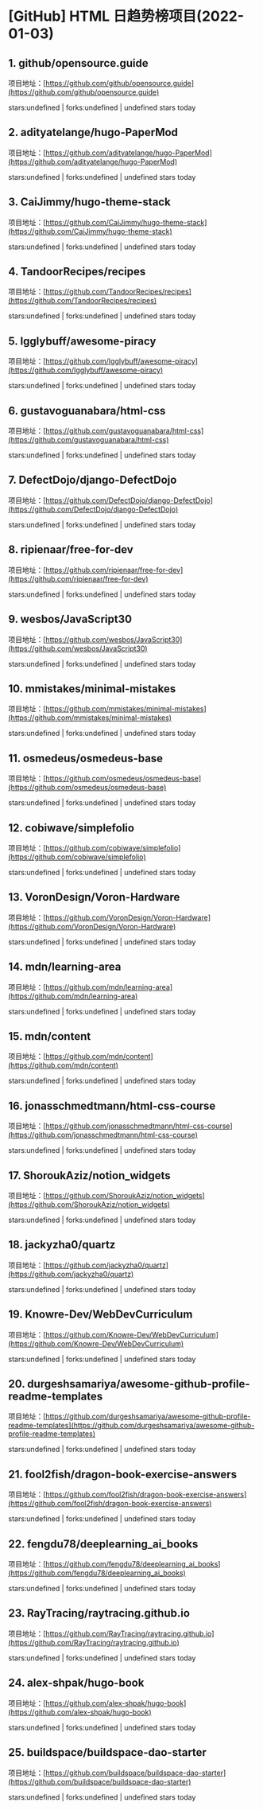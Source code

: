 # [GitHub] HTML 日趋势榜项目(2022-01-03)

## 1. github/opensource.guide 

项目地址：[https://github.com/github/opensource.guide](https://github.com/github/opensource.guide)

stars:undefined | forks:undefined | undefined stars today 



## 2. adityatelange/hugo-PaperMod 

项目地址：[https://github.com/adityatelange/hugo-PaperMod](https://github.com/adityatelange/hugo-PaperMod)

stars:undefined | forks:undefined | undefined stars today 



## 3. CaiJimmy/hugo-theme-stack 

项目地址：[https://github.com/CaiJimmy/hugo-theme-stack](https://github.com/CaiJimmy/hugo-theme-stack)

stars:undefined | forks:undefined | undefined stars today 



## 4. TandoorRecipes/recipes 

项目地址：[https://github.com/TandoorRecipes/recipes](https://github.com/TandoorRecipes/recipes)

stars:undefined | forks:undefined | undefined stars today 



## 5. Igglybuff/awesome-piracy 

项目地址：[https://github.com/Igglybuff/awesome-piracy](https://github.com/Igglybuff/awesome-piracy)

stars:undefined | forks:undefined | undefined stars today 



## 6. gustavoguanabara/html-css 

项目地址：[https://github.com/gustavoguanabara/html-css](https://github.com/gustavoguanabara/html-css)

stars:undefined | forks:undefined | undefined stars today 



## 7. DefectDojo/django-DefectDojo 

项目地址：[https://github.com/DefectDojo/django-DefectDojo](https://github.com/DefectDojo/django-DefectDojo)

stars:undefined | forks:undefined | undefined stars today 



## 8. ripienaar/free-for-dev 

项目地址：[https://github.com/ripienaar/free-for-dev](https://github.com/ripienaar/free-for-dev)

stars:undefined | forks:undefined | undefined stars today 



## 9. wesbos/JavaScript30 

项目地址：[https://github.com/wesbos/JavaScript30](https://github.com/wesbos/JavaScript30)

stars:undefined | forks:undefined | undefined stars today 



## 10. mmistakes/minimal-mistakes 

项目地址：[https://github.com/mmistakes/minimal-mistakes](https://github.com/mmistakes/minimal-mistakes)

stars:undefined | forks:undefined | undefined stars today 



## 11. osmedeus/osmedeus-base 

项目地址：[https://github.com/osmedeus/osmedeus-base](https://github.com/osmedeus/osmedeus-base)

stars:undefined | forks:undefined | undefined stars today 



## 12. cobiwave/simplefolio 

项目地址：[https://github.com/cobiwave/simplefolio](https://github.com/cobiwave/simplefolio)

stars:undefined | forks:undefined | undefined stars today 



## 13. VoronDesign/Voron-Hardware 

项目地址：[https://github.com/VoronDesign/Voron-Hardware](https://github.com/VoronDesign/Voron-Hardware)

stars:undefined | forks:undefined | undefined stars today 



## 14. mdn/learning-area 

项目地址：[https://github.com/mdn/learning-area](https://github.com/mdn/learning-area)

stars:undefined | forks:undefined | undefined stars today 



## 15. mdn/content 

项目地址：[https://github.com/mdn/content](https://github.com/mdn/content)

stars:undefined | forks:undefined | undefined stars today 



## 16. jonasschmedtmann/html-css-course 

项目地址：[https://github.com/jonasschmedtmann/html-css-course](https://github.com/jonasschmedtmann/html-css-course)

stars:undefined | forks:undefined | undefined stars today 



## 17. ShoroukAziz/notion_widgets 

项目地址：[https://github.com/ShoroukAziz/notion_widgets](https://github.com/ShoroukAziz/notion_widgets)

stars:undefined | forks:undefined | undefined stars today 



## 18. jackyzha0/quartz 

项目地址：[https://github.com/jackyzha0/quartz](https://github.com/jackyzha0/quartz)

stars:undefined | forks:undefined | undefined stars today 



## 19. Knowre-Dev/WebDevCurriculum 

项目地址：[https://github.com/Knowre-Dev/WebDevCurriculum](https://github.com/Knowre-Dev/WebDevCurriculum)

stars:undefined | forks:undefined | undefined stars today 



## 20. durgeshsamariya/awesome-github-profile-readme-templates 

项目地址：[https://github.com/durgeshsamariya/awesome-github-profile-readme-templates](https://github.com/durgeshsamariya/awesome-github-profile-readme-templates)

stars:undefined | forks:undefined | undefined stars today 



## 21. fool2fish/dragon-book-exercise-answers 

项目地址：[https://github.com/fool2fish/dragon-book-exercise-answers](https://github.com/fool2fish/dragon-book-exercise-answers)

stars:undefined | forks:undefined | undefined stars today 



## 22. fengdu78/deeplearning_ai_books 

项目地址：[https://github.com/fengdu78/deeplearning_ai_books](https://github.com/fengdu78/deeplearning_ai_books)

stars:undefined | forks:undefined | undefined stars today 



## 23. RayTracing/raytracing.github.io 

项目地址：[https://github.com/RayTracing/raytracing.github.io](https://github.com/RayTracing/raytracing.github.io)

stars:undefined | forks:undefined | undefined stars today 



## 24. alex-shpak/hugo-book 

项目地址：[https://github.com/alex-shpak/hugo-book](https://github.com/alex-shpak/hugo-book)

stars:undefined | forks:undefined | undefined stars today 



## 25. buildspace/buildspace-dao-starter 

项目地址：[https://github.com/buildspace/buildspace-dao-starter](https://github.com/buildspace/buildspace-dao-starter)

stars:undefined | forks:undefined | undefined stars today 



